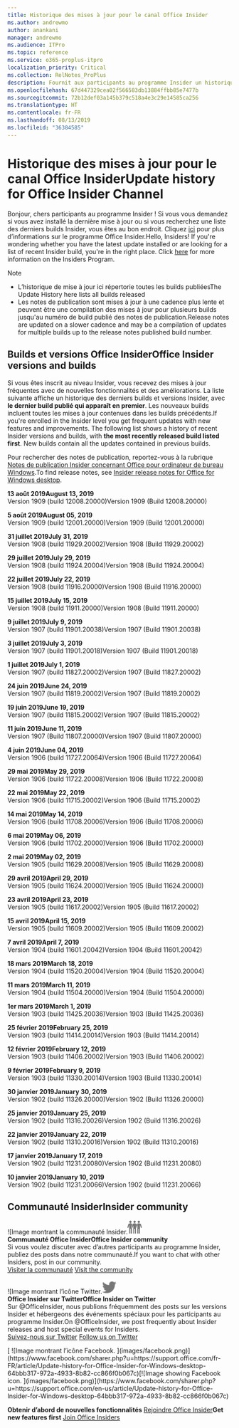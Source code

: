 ```yaml
---
title: Historique des mises à jour pour le canal Office Insider
ms.author: andrewmo
author: anankani
manager: andrewmo
ms.audience: ITPro
ms.topic: reference
ms.service: o365-proplus-itpro
localization_priority: Critical
ms.collection: RelNotes_ProPlus
description: Fournit aux participants au programme Insider un historique des mises à jour pour les versions Canal mensuel Insider Fast pour ordinateur de bureau Windows
ms.openlocfilehash: 67d447329cea02f566583db13884ffbb85e7477b
ms.sourcegitcommit: 72b12def03a145b379c518a4e3c29e14585ca256
ms.translationtype: HT
ms.contentlocale: fr-FR
ms.lasthandoff: 08/13/2019
ms.locfileid: "36384585"
---
```

# <a name="update-history-for-office-insider-channel"></a><span data-ttu-id="26998-103">Historique des mises à jour pour le canal Office Insider</span><span class="sxs-lookup"><span data-stu-id="26998-103">Update history for Office Insider Channel</span></span>

<span data-ttu-id="26998-p101">Bonjour, chers participants au programme Insider ! Si vous vous demandez si vous avez installé la dernière mise à jour ou si vous recherchez une liste des derniers builds Insider, vous êtes au bon endroit. Cliquez [ici](https://insider.office.com/) pour plus d’informations sur le programme Office Insider.</span><span class="sxs-lookup"><span data-stu-id="26998-p101">Hello, Insiders! If you're wondering whether you have the latest update installed or are looking for a list of recent Insider build, you're in the right place. Click [here](https://insider.office.com/) for more information on the Insiders Program.</span></span>

> [!NOTE]
> - <span data-ttu-id="26998-107">L’historique de mise à jour ici répertorie toutes les builds publiées</span><span class="sxs-lookup"><span data-stu-id="26998-107">The Update History here lists all builds released</span></span>
> - <span data-ttu-id="26998-108">Les notes de publication sont mises à jour à une cadence plus lente et peuvent être une compilation des mises à jour pour plusieurs builds jusqu'au numéro de build publié des notes de publication.</span><span class="sxs-lookup"><span data-stu-id="26998-108">Release notes are updated on a slower cadence and may be a compilation of updates for multiple builds up to the release notes published build number.</span></span>



## <a name="office-insider-versions-and-builds"></a><span data-ttu-id="26998-109">Builds et versions Office Insider</span><span class="sxs-lookup"><span data-stu-id="26998-109">Office Insider versions and builds</span></span>

<span data-ttu-id="26998-p102">Si vous êtes inscrit au niveau Insider, vous recevez des mises à jour fréquentes avec de nouvelles fonctionnalités et des améliorations. La liste suivante affiche un historique des derniers builds et versions Insider, avec **le dernier build publié qui apparaît en premier**. Les nouveaux builds incluent toutes les mises à jour contenues dans les builds précédents.</span><span class="sxs-lookup"><span data-stu-id="26998-p102">If you're enrolled in the Insider level you get frequent updates with new features and improvements. The following list shows a history of recent Insider versions and builds, with **the most recently released build listed first**. New builds contain all the updates contained in previous builds.</span></span> 

<span data-ttu-id="26998-113">Pour rechercher des notes de publication, reportez-vous à la rubrique [Notes de publication Insider concernant Office pour ordinateur de bureau Windows](https://docs.microsoft.com/fr-FR/OfficeUpdates/release-notes-office-insider).</span><span class="sxs-lookup"><span data-stu-id="26998-113">To find release notes, see [Insider release notes for Office for Windows desktop](https://docs.microsoft.com/en-us/OfficeUpdates/release-notes-office-insider).</span></span>

[//]: # (NE PAS SUPPRIMER)

<span data-ttu-id="26998-115">**13 août 2019**</span><span class="sxs-lookup"><span data-stu-id="26998-115">**August 13, 2019**</span></span><br/>
<span data-ttu-id="26998-116">Version 1909 (build 12008.20000)</span><span class="sxs-lookup"><span data-stu-id="26998-116">Version 1909 (Build 12008.20000)</span></span><br/>

<span data-ttu-id="26998-117">**5 août 2019**</span><span class="sxs-lookup"><span data-stu-id="26998-117">**August 05, 2019**</span></span><br/>
<span data-ttu-id="26998-118">Version 1909 (build 12001.20000)</span><span class="sxs-lookup"><span data-stu-id="26998-118">Version 1909 (Build 12001.20000)</span></span><br/>

<span data-ttu-id="26998-119">**31 juillet 2019**</span><span class="sxs-lookup"><span data-stu-id="26998-119">**July 31, 2019**</span></span><br/>
<span data-ttu-id="26998-120">Version 1908 (build 11929.20002)</span><span class="sxs-lookup"><span data-stu-id="26998-120">Version 1908 (Build 11929.20002)</span></span><br/>

<span data-ttu-id="26998-121">**29 juillet 2019**</span><span class="sxs-lookup"><span data-stu-id="26998-121">**July 29, 2019**</span></span><br/>
<span data-ttu-id="26998-122">Version 1908 (build 11924.20004)</span><span class="sxs-lookup"><span data-stu-id="26998-122">Version 1908 (Build 11924.20004)</span></span><br/>

<span data-ttu-id="26998-123">**22 juillet 2019**</span><span class="sxs-lookup"><span data-stu-id="26998-123">**July 22, 2019**</span></span><br/>
<span data-ttu-id="26998-124">Version 1908 (build 11916.20000)</span><span class="sxs-lookup"><span data-stu-id="26998-124">Version 1908 (Build 11916.20000)</span></span><br/>

<span data-ttu-id="26998-125">**15 juillet 2019**</span><span class="sxs-lookup"><span data-stu-id="26998-125">**July 15, 2019**</span></span><br/>
<span data-ttu-id="26998-126">Version 1908 (build 11911.20000)</span><span class="sxs-lookup"><span data-stu-id="26998-126">Version 1908 (Build 11911.20000)</span></span><br/>

<span data-ttu-id="26998-127">**9 juillet 2019**</span><span class="sxs-lookup"><span data-stu-id="26998-127">**July 9, 2019**</span></span><br/>
<span data-ttu-id="26998-128">Version 1907 (build 11901.20038)</span><span class="sxs-lookup"><span data-stu-id="26998-128">Version 1907 (Build 11901.20038)</span></span><br/>

<span data-ttu-id="26998-129">**3 juillet 2019**</span><span class="sxs-lookup"><span data-stu-id="26998-129">**July 3, 2019**</span></span><br/>
<span data-ttu-id="26998-130">Version 1907 (build 11901.20018)</span><span class="sxs-lookup"><span data-stu-id="26998-130">Version 1907 (Build 11901.20018)</span></span><br/>

<span data-ttu-id="26998-131">**1 juillet 2019**</span><span class="sxs-lookup"><span data-stu-id="26998-131">**July 1, 2019**</span></span><br/>
<span data-ttu-id="26998-132">Version 1907 (build 11827.20002)</span><span class="sxs-lookup"><span data-stu-id="26998-132">Version 1907 (Build 11827.20002)</span></span><br/>

<span data-ttu-id="26998-133">**24 juin 2019**</span><span class="sxs-lookup"><span data-stu-id="26998-133">**June 24, 2019**</span></span><br/>
<span data-ttu-id="26998-134">Version 1907 (build 11819.20002)</span><span class="sxs-lookup"><span data-stu-id="26998-134">Version 1907 (Build 11819.20002)</span></span><br/>

<span data-ttu-id="26998-135">**19 juin 2019**</span><span class="sxs-lookup"><span data-stu-id="26998-135">**June 19, 2019**</span></span><br/>
<span data-ttu-id="26998-136">Version 1907 (build 11815.20002)</span><span class="sxs-lookup"><span data-stu-id="26998-136">Version 1907 (Build 11815.20002)</span></span><br/>

<span data-ttu-id="26998-137">**11 juin 2019**</span><span class="sxs-lookup"><span data-stu-id="26998-137">**June 11, 2019**</span></span><br/>
<span data-ttu-id="26998-138">Version 1907 (Build 11807.20000)</span><span class="sxs-lookup"><span data-stu-id="26998-138">Version 1907 (Build 11807.20000)</span></span><br/>

<span data-ttu-id="26998-139">**4 juin 2019**</span><span class="sxs-lookup"><span data-stu-id="26998-139">**June 04, 2019**</span></span><br/>
<span data-ttu-id="26998-140">Version 1906 (build 11727.20064)</span><span class="sxs-lookup"><span data-stu-id="26998-140">Version 1906 (Build 11727.20064)</span></span><br/>


<span data-ttu-id="26998-141">**29 mai 2019**</span><span class="sxs-lookup"><span data-stu-id="26998-141">**May 29, 2019**</span></span><br/>
<span data-ttu-id="26998-142">Version 1906 (build 11722.20008)</span><span class="sxs-lookup"><span data-stu-id="26998-142">Version 1906 (Build 11722.20008)</span></span><br/>

<span data-ttu-id="26998-143">**22 mai 2019**</span><span class="sxs-lookup"><span data-stu-id="26998-143">**May 22, 2019**</span></span><br/> <span data-ttu-id="26998-144">Version 1906 (build 11715.20002)</span><span class="sxs-lookup"><span data-stu-id="26998-144">Version 1906 (Build 11715.20002)</span></span><br/> 

<span data-ttu-id="26998-145">**14 mai 2019**</span><span class="sxs-lookup"><span data-stu-id="26998-145">**May 14, 2019**</span></span><br/> <span data-ttu-id="26998-146">Version 1906 (build 11708.20006)</span><span class="sxs-lookup"><span data-stu-id="26998-146">Version 1906 (Build 11708.20006)</span></span><br/>

<span data-ttu-id="26998-147">**6 mai 2019**</span><span class="sxs-lookup"><span data-stu-id="26998-147">**May 06, 2019**</span></span><br/>
<span data-ttu-id="26998-148">Version 1906 (build 11702.20000)</span><span class="sxs-lookup"><span data-stu-id="26998-148">Version 1906 (Build 11702.20000)</span></span><br/>

<span data-ttu-id="26998-149">**2 mai 2019**</span><span class="sxs-lookup"><span data-stu-id="26998-149">**May 02, 2019**</span></span><br/>
<span data-ttu-id="26998-150">Version 1905 (build 11629.20008)</span><span class="sxs-lookup"><span data-stu-id="26998-150">Version 1905 (Build 11629.20008)</span></span><br/>

<span data-ttu-id="26998-151">**29 avril 2019**</span><span class="sxs-lookup"><span data-stu-id="26998-151">**April 29, 2019**</span></span><br/>
<span data-ttu-id="26998-152">Version 1905 (build 11624.20000)</span><span class="sxs-lookup"><span data-stu-id="26998-152">Version 1905 (Build 11624.20000)</span></span><br/>

<span data-ttu-id="26998-153">**23 avril 2019**</span><span class="sxs-lookup"><span data-stu-id="26998-153">**April 23, 2019**</span></span><br/> <span data-ttu-id="26998-154">Version 1905 (build 11617.20002)</span><span class="sxs-lookup"><span data-stu-id="26998-154">Version 1905 (Build 11617.20002)</span></span><br/>

<span data-ttu-id="26998-155">**15 avril 2019**</span><span class="sxs-lookup"><span data-stu-id="26998-155">**April 15, 2019**</span></span><br/> <span data-ttu-id="26998-156">Version 1905 (build 11609.20002)</span><span class="sxs-lookup"><span data-stu-id="26998-156">Version 1905 (Build 11609.20002)</span></span><br/>

<span data-ttu-id="26998-157">**7 avril 2019**</span><span class="sxs-lookup"><span data-stu-id="26998-157">**April 7, 2019**</span></span><br/> <span data-ttu-id="26998-158">Version 1904 (build 11601.20042)</span><span class="sxs-lookup"><span data-stu-id="26998-158">Version 1904 (Build 11601.20042)</span></span><br/>

<span data-ttu-id="26998-159">**18 mars 2019**</span><span class="sxs-lookup"><span data-stu-id="26998-159">**March 18, 2019**</span></span><br/> <span data-ttu-id="26998-160">Version 1904 (build 11520.20004)</span><span class="sxs-lookup"><span data-stu-id="26998-160">Version 1904 (Build 11520.20004)</span></span><br/>

<span data-ttu-id="26998-161">**11 mars 2019**</span><span class="sxs-lookup"><span data-stu-id="26998-161">**March 11, 2019**</span></span><br/> <span data-ttu-id="26998-162">Version 1904 (build 11504.20000)</span><span class="sxs-lookup"><span data-stu-id="26998-162">Version 1904 (Build 11504.20000)</span></span><br/>

<span data-ttu-id="26998-163">**1er mars 2019**</span><span class="sxs-lookup"><span data-stu-id="26998-163">**March 1, 2019**</span></span><br/> <span data-ttu-id="26998-164">Version 1903 (build 11425.20036)</span><span class="sxs-lookup"><span data-stu-id="26998-164">Version 1903 (Build 11425.20036)</span></span><br/> 

<span data-ttu-id="26998-165">**25 février 2019**</span><span class="sxs-lookup"><span data-stu-id="26998-165">**February 25, 2019**</span></span><br/> <span data-ttu-id="26998-166">Version 1903 (build 11414.20014)</span><span class="sxs-lookup"><span data-stu-id="26998-166">Version 1903 (Build 11414.20014)</span></span><br/> 

<span data-ttu-id="26998-167">**12 février 2019**</span><span class="sxs-lookup"><span data-stu-id="26998-167">**February 12, 2019**</span></span><br/> <span data-ttu-id="26998-168">Version 1903 (build 11406.20002)</span><span class="sxs-lookup"><span data-stu-id="26998-168">Version 1903 (Build 11406.20002)</span></span><br/> 

<span data-ttu-id="26998-169">**9 février 2019**</span><span class="sxs-lookup"><span data-stu-id="26998-169">**February 9, 2019**</span></span><br/> <span data-ttu-id="26998-170">Version 1903 (build 11330.20014)</span><span class="sxs-lookup"><span data-stu-id="26998-170">Version 1903 (Build 11330.20014)</span></span><br/> 

<span data-ttu-id="26998-171">**30 janvier 2019**</span><span class="sxs-lookup"><span data-stu-id="26998-171">**January 30, 2019**</span></span><br/> <span data-ttu-id="26998-172">Version 1902 (build 11326.20000)</span><span class="sxs-lookup"><span data-stu-id="26998-172">Version 1902 (Build 11326.20000)</span></span><br/> 

<span data-ttu-id="26998-173">**25 janvier 2019**</span><span class="sxs-lookup"><span data-stu-id="26998-173">**January 25, 2019**</span></span><br/> <span data-ttu-id="26998-174">Version 1902 (build 11316.20026)</span><span class="sxs-lookup"><span data-stu-id="26998-174">Version 1902 (Build 11316.20026)</span></span><br/> 

<span data-ttu-id="26998-175">**22 janvier 2019**</span><span class="sxs-lookup"><span data-stu-id="26998-175">**January 22, 2019**</span></span><br/> <span data-ttu-id="26998-176">Version 1902 (build 11310.20016)</span><span class="sxs-lookup"><span data-stu-id="26998-176">Version 1902 (Build 11310.20016)</span></span><br/> 

<span data-ttu-id="26998-177">**17 janvier 2019**</span><span class="sxs-lookup"><span data-stu-id="26998-177">**January 17, 2019**</span></span><br/> <span data-ttu-id="26998-178">Version 1902 (build 11231.20080)</span><span class="sxs-lookup"><span data-stu-id="26998-178">Version 1902 (Build 11231.20080)</span></span><br/>

<span data-ttu-id="26998-179">**10 janvier 2019**</span><span class="sxs-lookup"><span data-stu-id="26998-179">**January 10, 2019**</span></span><br/> <span data-ttu-id="26998-180">Version 1902 (build 11231.20066)</span><span class="sxs-lookup"><span data-stu-id="26998-180">Version 1902 (build 11231.20066)</span></span><br/> 


## <a name="insider-community"></a><span data-ttu-id="26998-181">Communauté Insider</span><span class="sxs-lookup"><span data-stu-id="26998-181">Insider community</span></span>

<span data-ttu-id="26998-182">![Image montrant la communauté Insider.</span><span class="sxs-lookup"><span data-stu-id="26998-182">![Image showing insider community.</span></span> ](images/insidercommunity.png) <br/>
<span data-ttu-id="26998-183">**Communauté Office Insider**</span><span class="sxs-lookup"><span data-stu-id="26998-183">**Office Insider community**</span></span><br/> <span data-ttu-id="26998-184">Si vous voulez discuter avec d’autres participants au programme Insider, publiez des posts dans notre communauté.</span><span class="sxs-lookup"><span data-stu-id="26998-184">If you want to chat with other Insiders, post in our community.</span></span><br/><span data-ttu-id="26998-185"> 
[Visiter la communauté](https://go.microsoft.com/fwlink/?linkid=843493)</span><span class="sxs-lookup"><span data-stu-id="26998-185"> 
[Visit the community](https://go.microsoft.com/fwlink/?linkid=843493)</span></span><br/> 

<span data-ttu-id="26998-186">![Image montrant l’icône Twitter.</span><span class="sxs-lookup"><span data-stu-id="26998-186">![Image showing twitter icon.</span></span> ](images/twitter.png)<br/>
<span data-ttu-id="26998-187">**Office Insider sur Twitter**</span><span class="sxs-lookup"><span data-stu-id="26998-187">**Office Insider on Twitter**</span></span><br/> <span data-ttu-id="26998-188">Sur @OfficeInsider, nous publions fréquemment des posts sur les versions Insider et hébergeons des événements spéciaux pour les participants au programme Insider.</span><span class="sxs-lookup"><span data-stu-id="26998-188">On @OfficeInsider, we post frequently about Insider releases and host special events for Insiders.</span></span><br/><span data-ttu-id="26998-189"> 
[Suivez-nous sur Twitter](https://go.microsoft.com/fwlink/?linkid=717717)</span><span class="sxs-lookup"><span data-stu-id="26998-189"> 
[Follow us on Twitter](https://go.microsoft.com/fwlink/?linkid=717717)</span></span><br/> 

<span data-ttu-id="26998-190">
  [
  ![Image montrant l’icône Facebook. ](images/facebook.png)](https://www.facebook.com/sharer.php?u=https://support.office.com/fr-FR/article/Update-history-for-Office-Insider-for-Windows-desktop-64bbb317-972a-4933-8b82-cc866f0b067c)</span><span class="sxs-lookup"><span data-stu-id="26998-190">[![Image showing Facebook icon. ](images/facebook.png)](https://www.facebook.com/sharer.php?u=https://support.office.com/en-us/article/Update-history-for-Office-Insider-for-Windows-desktop-64bbb317-972a-4933-8b82-cc866f0b067c)</span></span>


<span data-ttu-id="26998-191">**Obtenir d’abord de nouvelles fonctionnalités**
[Rejoindre Office Insider](https://insider.office.com/)</span><span class="sxs-lookup"><span data-stu-id="26998-191">**Get new features first**
[Join Office Insiders](https://insider.office.com/)</span></span>